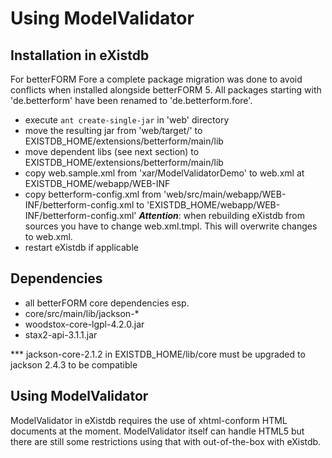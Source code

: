 # Using ModelValidator

## Installation in eXistdb

For betterFORM Fore a complete package migration was done to avoid conflicts when installed alongside betterFORM 5.
All packages starting with 'de.betterform' have been renamed to 'de.betterform.fore'.

* execute ```ant create-single-jar``` in 'web' directory
* move the resulting jar from 'web/target/' to EXISTDB_HOME/extensions/betterform/main/lib
* move dependent libs (see next section) to EXISTDB_HOME/extensions/betterform/main/lib
* copy web.sample.xml from 'xar/ModelValidatorDemo' to  web.xml at EXISTDB_HOME/webapp/WEB-INF
* copy betterform-config.xml from 'web/src/main/webapp/WEB-INF/betterform-config.xml to 'EXISTDB_HOME/webapp/WEB-INF/betterform-config.xml'
***Attention***: when rebuilding eXistdb from sources you have to change web.xml.tmpl. This will overwrite changes to web.xml.
* restart eXistdb if applicable


## Dependencies

* all betterFORM core dependencies esp.
* core/src/main/lib/jackson-*
* woodstox-core-lgpl-4.2.0.jar
* stax2-api-3.1.1.jar


*** jackson-core-2.1.2 in EXISTDB_HOME/lib/core must be upgraded to jackson 2.4.3 to be compatible

## Using ModelValidator

ModelValidator in eXistdb requires the use of xhtml-conform HTML documents at the moment. ModelValidator itself can
handle HTML5 but there are still some restrictions using that with out-of-the-box with eXistdb.



